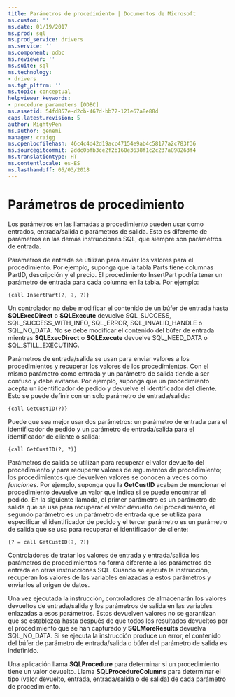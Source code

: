 ```yaml
---
title: Parámetros de procedimiento | Documentos de Microsoft
ms.custom: ''
ms.date: 01/19/2017
ms.prod: sql
ms.prod_service: drivers
ms.service: ''
ms.component: odbc
ms.reviewer: ''
ms.suite: sql
ms.technology:
- drivers
ms.tgt_pltfrm: ''
ms.topic: conceptual
helpviewer_keywords:
- procedure parameters [ODBC]
ms.assetid: 54fd857e-d2cb-467d-bb72-121e67a8e88d
caps.latest.revision: 5
author: MightyPen
ms.author: genemi
manager: craigg
ms.openlocfilehash: 46c4c4d42d19acc47154e9ab4c58177a2c783f36
ms.sourcegitcommit: 2ddc0bfb3ce2f2b160e3638f1c2c237a898263f4
ms.translationtype: HT
ms.contentlocale: es-ES
ms.lasthandoff: 05/03/2018
---
```

# <a name="procedure-parameters"></a>Parámetros de procedimiento
Los parámetros en las llamadas a procedimiento pueden usar como entrados, entrada/salida o parámetros de salida. Esto es diferente de parámetros en las demás instrucciones SQL, que siempre son parámetros de entrada.  
  
 Parámetros de entrada se utilizan para enviar los valores para el procedimiento. Por ejemplo, suponga que la tabla Parts tiene columnas PartID, descripción y el precio. El procedimiento InsertPart podría tener un parámetro de entrada para cada columna en la tabla. Por ejemplo:  
  
```  
{call InsertPart(?, ?, ?)}  
```  
  
 Un controlador no debe modificar el contenido de un búfer de entrada hasta **SQLExecDirect** o **SQLExecute** devuelve SQL_SUCCESS, SQL_SUCCESS_WITH_INFO, SQL_ERROR, SQL_INVALID_HANDLE o SQL_NO_DATA. No se debe modificar el contenido del búfer de entrada mientras **SQLExecDirect** o **SQLExecute** devuelve SQL_NEED_DATA o SQL_STILL_EXECUTING.  
  
 Parámetros de entrada/salida se usan para enviar valores a los procedimientos y recuperar los valores de los procedimientos. Con el mismo parámetro como entrada y un parámetro de salida tiende a ser confuso y debe evitarse. Por ejemplo, suponga que un procedimiento acepta un identificador de pedido y devuelve el identificador del cliente. Esto se puede definir con un solo parámetro de entrada/salida:  
  
```  
{call GetCustID(?)}  
```  
  
 Puede que sea mejor usar dos parámetros: un parámetro de entrada para el identificador de pedido y un parámetro de entrada/salida para el identificador de cliente o salida:  
  
```  
{call GetCustID(?, ?)}  
```  
  
 Parámetros de salida se utilizan para recuperar el valor devuelto del procedimiento y para recuperar valores de argumentos de procedimiento; los procedimientos que devuelven valores se conocen a veces como *funciones*. Por ejemplo, suponga que la **GetCustID** acaban de mencionar el procedimiento devuelve un valor que indica si se puede encontrar el pedido. En la siguiente llamada, el primer parámetro es un parámetro de salida que se usa para recuperar el valor devuelto del procedimiento, el segundo parámetro es un parámetro de entrada que se utiliza para especificar el identificador de pedido y el tercer parámetro es un parámetro de salida que se usa para recuperar el identificador de cliente:  
  
```  
{? = call GetCustID(?, ?)}  
```  
  
 Controladores de tratar los valores de entrada y entrada/salida los parámetros de procedimientos no forma diferente a los parámetros de entrada en otras instrucciones SQL. Cuando se ejecuta la instrucción, recuperan los valores de las variables enlazadas a estos parámetros y enviarlos al origen de datos.  
  
 Una vez ejecutada la instrucción, controladores de almacenarán los valores devueltos de entrada/salida y los parámetros de salida en las variables enlazadas a esos parámetros. Estos devuelven valores no se garantizan que se establezca hasta después de que todos los resultados devueltos por el procedimiento que se han capturado y **SQLMoreResults** devuelva SQL_NO_DATA. Si se ejecuta la instrucción produce un error, el contenido del búfer de parámetro de entrada/salida o búfer del parámetro de salida es indefinido.  
  
 Una aplicación llama **SQLProcedure** para determinar si un procedimiento tiene un valor devuelto. Llama **SQLProcedureColumns** para determinar el tipo (valor devuelto, entrada, entrada/salida o de salida) de cada parámetro de procedimiento.
